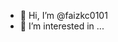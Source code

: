 - 👋 Hi, I’m @faizkc0101
- 👀 I’m interested in ...

<!---
faizkc0101/faizkc0101 is a ✨ special ✨ repository because its `README.md` (this file) appears on your GitHub profile.
You can click the Preview link to take a look at your changes.
--->
